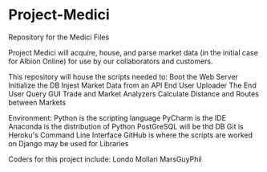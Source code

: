 # Project-Medici
Repository for the Medici Files

Project Medici will acquire, house, and parse market data (in the initial case for Albion Online) for use by our collaborators and customers.

This repository will house the scripts needed to:
  Boot the Web Server
  Initialize the DB
  Injest Market Data from an API
  End User Uploader
  The End User Query GUI
  Trade and Market Analyzers
  Calculate Distance and Routes between Markets

Environment:
  Python is the scripting language
  PyCharm is the IDE
  Anaconda is the distribution of Python
  PostGreSQL will be thd DB
  Git is Heroku's Command Line Interface
  GitHub is where the scripts are worked on
  Django may be used for Libraries

Coders for this project include:
  Londo Mollari
  MarsGuyPhil
  
